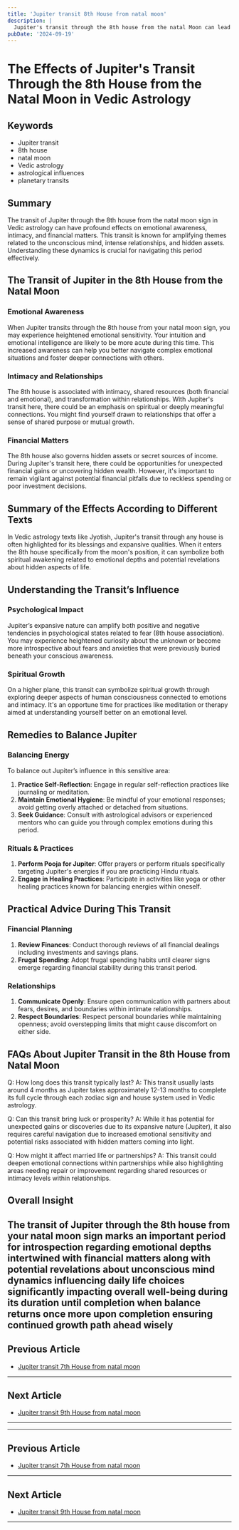 ```yaml
---
title: 'Jupiter transit 8th House from natal moon'
description: |
  Jupiter's transit through the 8th house from the natal Moon can lead to difficulties such as health issues, financial losses, and potential imprisonment. The individual may face a challenging period marked by mental distress, accidents, and a lack of success in endeavors.
pubDate: '2024-09-19'
---
```


# The Effects of Jupiter's Transit Through the 8th House from the Natal Moon in Vedic Astrology

## Keywords
- Jupiter transit
- 8th house
- natal moon
- Vedic astrology
- astrological influences
- planetary transits

## Summary
The transit of Jupiter through the 8th house from the natal moon sign in Vedic astrology can have profound effects on emotional awareness, intimacy, and financial matters. This transit is known for amplifying themes related to the unconscious mind, intense relationships, and hidden assets. Understanding these dynamics is crucial for navigating this period effectively.

## The Transit of Jupiter in the 8th House from the Natal Moon

### Emotional Awareness
When Jupiter transits through the 8th house from your natal moon sign, you may experience heightened emotional sensitivity. Your intuition and emotional intelligence are likely to be more acute during this time. This increased awareness can help you better navigate complex emotional situations and foster deeper connections with others.

### Intimacy and Relationships
The 8th house is associated with intimacy, shared resources (both financial and emotional), and transformation within relationships. With Jupiter's transit here, there could be an emphasis on spiritual or deeply meaningful connections. You might find yourself drawn to relationships that offer a sense of shared purpose or mutual growth.

### Financial Matters
The 8th house also governs hidden assets or secret sources of income. During Jupiter's transit here, there could be opportunities for unexpected financial gains or uncovering hidden wealth. However, it's important to remain vigilant against potential financial pitfalls due to reckless spending or poor investment decisions.

## Summary of the Effects According to Different Texts

In Vedic astrology texts like Jyotish, Jupiter's transit through any house is often highlighted for its blessings and expansive qualities. When it enters the 8th house specifically from the moon's position, it can symbolize both spiritual awakening related to emotional depths and potential revelations about hidden aspects of life.

## Understanding the Transit’s Influence

### Psychological Impact
Jupiter’s expansive nature can amplify both positive and negative tendencies in psychological states related to fear (8th house association). You may experience heightened curiosity about the unknown or become more introspective about fears and anxieties that were previously buried beneath your conscious awareness.

### Spiritual Growth
On a higher plane, this transit can symbolize spiritual growth through exploring deeper aspects of human consciousness connected to emotions and intimacy. It's an opportune time for practices like meditation or therapy aimed at understanding yourself better on an emotional level.

## Remedies to Balance Jupiter

### Balancing Energy
To balance out Jupiter’s influence in this sensitive area:
1. **Practice Self-Reflection**: Engage in regular self-reflection practices like journaling or meditation.
2. **Maintain Emotional Hygiene**: Be mindful of your emotional responses; avoid getting overly attached or detached from situations.
3. **Seek Guidance**: Consult with astrological advisors or experienced mentors who can guide you through complex emotions during this period.

### Rituals & Practices
1. **Perform Pooja for Jupiter**: Offer prayers or perform rituals specifically targeting Jupiter's energies if you are practicing Hindu rituals.
2. **Engage in Healing Practices**: Participate in activities like yoga or other healing practices known for balancing energies within oneself.

## Practical Advice During This Transit

### Financial Planning
1. **Review Finances**: Conduct thorough reviews of all financial dealings including investments and savings plans.
2. **Frugal Spending**: Adopt frugal spending habits until clearer signs emerge regarding financial stability during this transit period.

### Relationships
1. **Communicate Openly**: Ensure open communication with partners about fears, desires, and boundaries within intimate relationships.
2. **Respect Boundaries**: Respect personal boundaries while maintaining openness; avoid overstepping limits that might cause discomfort on either side.

## FAQs About Jupiter Transit in the 8th House from Natal Moon

Q: How long does this transit typically last?
A: This transit usually lasts around 4 months as Jupiter takes approximately 12-13 months to complete its full cycle through each zodiac sign and house system used in Vedic astrology.

Q: Can this transit bring luck or prosperity?
A: While it has potential for unexpected gains or discoveries due to its expansive nature (Jupiter), it also requires careful navigation due to increased emotional sensitivity and potential risks associated with hidden matters coming into light.

Q: How might it affect married life or partnerships?
A: This transit could deepen emotional connections within partnerships while also highlighting areas needing repair or improvement regarding shared resources or intimacy levels within relationships.

## Overall Insight
The transit of Jupiter through the 8th house from your natal moon sign marks an important period for introspection regarding emotional depths intertwined with financial matters along with potential revelations about unconscious mind dynamics influencing daily life choices significantly impacting overall well-being during its duration until completion when balance returns once more upon completion ensuring continued growth path ahead wisely
---

## Previous Article
- [Jupiter transit 7th House from natal moon](200507_Jupiter_transit_7th_House_from_natal_moon.md)

---

## Next Article
- [Jupiter transit 9th House from natal moon](200509_Jupiter_transit_9th_House_from_natal_moon.md)

---
---

## Previous Article
- [Jupiter transit 7th House from natal moon](200507_Jupiter_transit_7th_House_from_natal_moon.md)

---

## Next Article
- [Jupiter transit 9th House from natal moon](200509_Jupiter_transit_9th_House_from_natal_moon.md)

---
